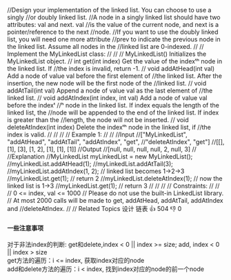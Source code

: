 //Design your implementation of the linked list. You can choose to use a singly 
//or doubly linked list. 
//A node in a singly linked list should have two attributes: val and next. val 
//is the value of the current node, and next is a pointer/reference to the next 
//node. 
//If you want to use the doubly linked list, you will need one more attribute 
//prev to indicate the previous node in the linked list. Assume all nodes in the 
//linked list are 0-indexed. 
//
// Implement the MyLinkedList class: 
//
// 
// MyLinkedList() Initializes the MyLinkedList object. 
// int get(int index) Get the value of the indexᵗʰ node in the linked list. If 
//the index is invalid, return -1. 
// void addAtHead(int val) Add a node of value val before the first element of 
//the linked list. After the insertion, the new node will be the first node of the 
//linked list. 
// void addAtTail(int val) Append a node of value val as the last element of 
//the linked list. 
// void addAtIndex(int index, int val) Add a node of value val before the indexᵗ
//ʰ node in the linked list. If index equals the length of the linked list, the 
//node will be appended to the end of the linked list. If index is greater than the 
//length, the node will not be inserted. 
// void deleteAtIndex(int index) Delete the indexᵗʰ node in the linked list, if 
//the index is valid. 
// 
//
// 
// Example 1: 
//
// 
//Input
//["MyLinkedList", "addAtHead", "addAtTail", "addAtIndex", "get", 
//"deleteAtIndex", "get"]
//[[], [1], [3], [1, 2], [1], [1], [1]]
//Output
//[null, null, null, null, 2, null, 3]
//
//Explanation
//MyLinkedList myLinkedList = new MyLinkedList();
//myLinkedList.addAtHead(1);
//myLinkedList.addAtTail(3);
//myLinkedList.addAtIndex(1, 2);    // linked list becomes 1->2->3
//myLinkedList.get(1);              // return 2
//myLinkedList.deleteAtIndex(1);    // now the linked list is 1->3
//myLinkedList.get(1);              // return 3
// 
//
// 
// Constraints: 
//
// 
// 0 <= index, val <= 1000 
// Please do not use the built-in LinkedList library. 
// At most 2000 calls will be made to get, addAtHead, addAtTail, addAtIndex and 
//deleteAtIndex. 
// 
// Related Topics 设计 链表 👍 504 👎 0

#### 一些注意事项
对于非法index的判断: get和delete,index < 0 || index >= size; add, index < 0 || index > size  
get方法的遍历：i <= index, 获取index对应的node  
add和delete方法的遍历：i < index, 找到index对应的node的前一个node  

